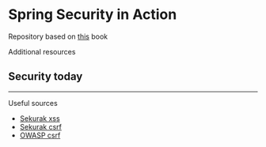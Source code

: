 # Spring Security in Action


Repository based on [this](https://learning.oreilly.com/library/view/spring-security-in/9781617297731/) book


Additional resources
## Security today

---

Useful sources
- [Sekurak xss](https://sekurak.pl/czym-jest-xss/)
- [Sekurak csrf](https://sekurak.pl/czym-jest-podatnosc-csrf-cross-site-request-forgery/)
- [OWASP csrf](https://owasp.org/www-community/attacks/csrf)

